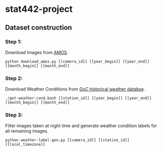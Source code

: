 # stat442-project

## Dataset construction

### Step 1: 
Download Images from [AMOS](http://amos.cse.wustl.edu/browse_with_filters).
```
python download_amos.py [[camera_id]] [[year_begin]] [[year_end]] [[month_begin]] [[month_end]]
```

### Step 2: 
Download Weather Conditions from [GoC historical weather databse](http://climate.weather.gc.ca/historical_data/search_historic_data_e.html).
```
./get-weather-cond.bash [[station_id]] [[year_begin]] [[year_end]] [[month_begin]] [[month_end]]
```

### Step 3: 
Filter images taken at night time and generate weather condition labels for all remaining images.
```
python weather-label-gen.py [[camera_id]] [[station_id]] [[local_timezone]]
```

